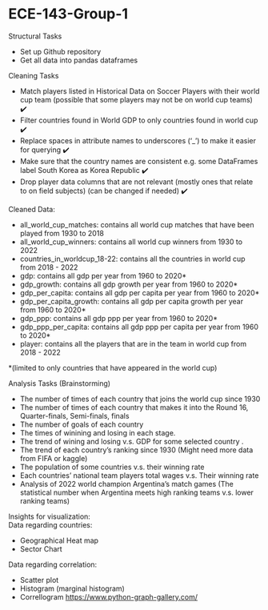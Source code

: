 # ECE-143-Group-1

Structural Tasks
- Set up Github repository
- Get all data into pandas dataframes

Cleaning Tasks
- Match players listed in Historical Data on Soccer Players with their world cup team (possible that some players may not be on world cup teams) :heavy_check_mark:
- Filter countries found in World GDP to only countries found in world cup :heavy_check_mark:
- Replace spaces in attribute names to underscores (‘_’) to make it easier for querying :heavy_check_mark:
- Make sure that the country names are consistent e.g. some DataFrames label South Korea as Korea Republic :heavy_check_mark:
- Drop player data columns that are not relevant (mostly ones that relate to on field subjects) (can be changed if needed) :heavy_check_mark:

Cleaned Data:
- all_world_cup_matches: contains all world cup matches that have been played from 1930 to 2018
- all_world_cup_winners: contains all world cup winners from 1930 to 2022
- countries_in_worldcup_18-22: contains all the countries in world cup from 2018 - 2022
- gdp: contains all gdp per year from 1960 to 2020*
- gdp_growth: contains all gdp growth per year from 1960 to 2020*
- gdp_per_capita: contains all gdp per capita per year from 1960 to 2020*
- gdp_per_capita_growth: contains all gdp per capita growth per year from 1960 to 2020*
- gdp_ppp: contains all gdp ppp per year from 1960 to 2020*
- gdp_ppp_per_capita: contains all gdp ppp per capita per year from 1960 to 2020*
- player: contains all the players that are in the team in world cup from 2018 - 2022

*(limited to only countries that have appeared in the world cup)

Analysis Tasks (Brainstorming)
- The number of times of each country that joins the world cup since 1930
- The number of times of each country that makes it into the Round 16, Quarter-finals, Semi-finals, finals
- The number of goals of each country
- The times of winining and losing in each stage. 
- The trend of wining and losing v.s. GDP for some selected country . 
- The trend of each country’s ranking since 1930 (Might need more data from FIFA or kaggle)
- The population of some countries v.s. their winning rate
- Each countries’ national team players total wages v.s. Their winning rate
- Analysis of 2022 world champion Argentina’s match games (The statistical number when Argentina meets high ranking teams v.s. lower ranking teams)


Insights for visualization: <br>
Data regarding countries:
- Geographical Heat map
- Sector Chart <br>

Data regarding correlation:
- Scatter plot
- Histogram (marginal histogram)
- Correllogram 
https://www.python-graph-gallery.com/
